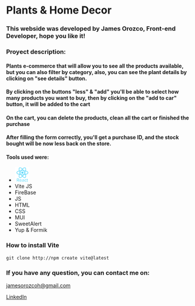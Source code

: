 # Plants & Home Decor

### This webside was developed by James Orozco, Front-end Developer, hope you like it!

### Proyect description:

#### Plants e-commerce that will allow you to see all the products available, but you can also filter by category, also, you can see the plant details by clicking on "see details" button.

#### By clicking on the buttons "less" & "add" you'll be able to select how many products you want to buy, then by clicking on the "add to car" button, it will be added to the cart

#### On the cart, you can delete the products, clean all the cart or finished the purchase

#### After filling the form correctly, you'll get a purchase ID, and the stock bought will be now less back on the store.

#### Tools used were:

- <a href="https://reactjs.org/" target="_blank" rel="noreferrer"> <img src="https://raw.githubusercontent.com/devicons/devicon/master/icons/react/react-original-wordmark.svg" alt="react" width="40" height="40"/> </a>
- Vite JS
- FireBase
- JS
- HTML
- CSS
- MUI
- SweetAlert
- Yup & Formik

### How to install Vite

```
git clone http://npm create vite@latest
```

### If you have any question, you can contact me on:

jamesorozcoh@gmail.com

[LinkedIn](https://www.linkedin.com/in/james-orozco-922712291/)
